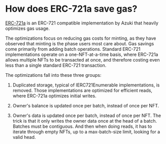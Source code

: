 # How does ERC-721a save gas?

[ERC-721a](https://www.azuki.com/erc721a) is an ERC-721 compatible implementation by Azuki that heavily optimizes gas usage.

The optimizations focus on reducing gas costs for minting, as they have observed that minting is the phase users most care about. Gas savings come primarily from adding batch operations. Standard ERC-721 implementations operate on a one-NFT-at-a-time basis, where ERC-721a allows multiple NFTs to be transacted at once, and therefore costing even less than a single standard ERC-721 transaction.

The optimizations fall into these three groups:

1. Duplicated storage, typical of IERC721Enumerable implementations, is removed. Those implementations are optimized for efficient reads, where ERC-721a optimizes initial writes.

2. Owner's balance is updated once per batch, instead of once per NFT.

3. Owner's data is updated once per batch, instead of once per NFT. The trick is that it only writes the owner data once at the head of a batch. Batches must be contiguous. And then when doing reads, it has to iterate through empty NFTs, up to a max-batch-size limit, looking for a valid head.
